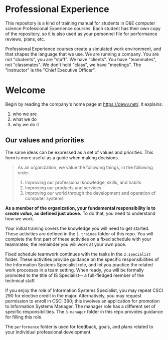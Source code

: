 # Professional Experience

This repository is a kind of training manual for students in D&E computer science Professional Experience courses. Each student has their own copy of the repository, so it is also used as your personnel file for performance reviews, plans, etc.

Professional Experience courses create a simulated work environment, and that shapes the language that we use. We are running a company. You are not "students", you are "staff". We have "clients". You have "teammates", not "classmates". We don't hold "class", we have "meetings". The "Instructor" is the "Chief Executive Officer".

# Welcome

Begin by reading the company's home page at https://dewv.net/. It explains:
1. who we are
2. what we do
3. why we do it

## Our values and priorities

The same ideas can be expressed as a set of values and priorities. This form is more useful as a guide when making decisions.

> As an organization, we value the following things, in the following order.
> 1. Improving our professional knowledge, skills, and habits
> 2. Improving our products and services 
> 3. Improving our world through the development and operation of computer systems

**As a member of the organization, your fundamental responsibility is to *create value*, as defined just above.** To do that, you need to understand how we work. 

Your initial training covers the knowledge you will need to get started. These activities are defined in the `1.trainee` folder of this repo. You will complete the first part of these activities on a fixed schedule with your teammates; the remainder you will work at your own pace.

Fixed schedule teamwork continues with the tasks in the `2.specialist` folder. These activities provide guidance on the specific responsibilities of the Information Systems Specialist role, and let you practice the related work processes in a team setting. When ready, you will be formally promoted to the title of IS Specialist-- a full-fledged member of the technical staff.

If you enjoy the role of Information Systems Specialist, you may repeat CSCI 290 for elective credit in the major. Alternatively, you may request permission to enroll in CSCI 390; this involves an application for promotion to Information Systems Manager. The manager role has a different set of specific responsibilities. The `3.manager` folder in this repo provides guidance for filling this role.

The `performance` folder is used for feedback, goals, and plans related to your individual professional development.
